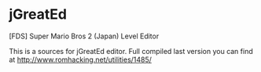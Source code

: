 # jGreatEd
[FDS] Super Mario Bros 2 (Japan) Level Editor

This is a sources for jGreatEd editor. Full compiled last version you can find at http://www.romhacking.net/utilities/1485/  
